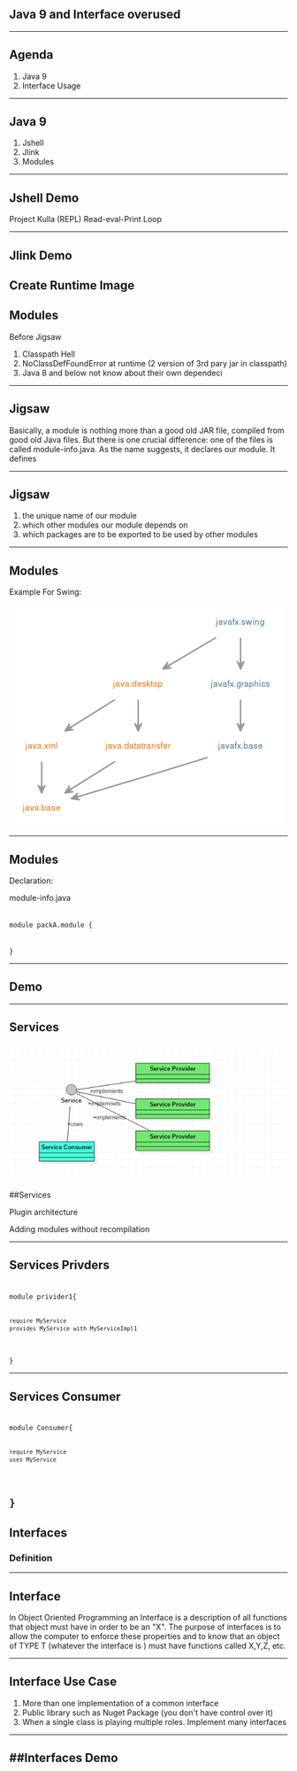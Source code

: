 ## Java 9 and Interface overused
---
## Agenda
1.  Java 9
2.  Interface Usage

---
## Java 9

1.  Jshell
2.  Jlink
3.  Modules
---

## Jshell Demo
Project Kulla (REPL) Read-eval-Print Loop

---

## Jlink Demo

Create Runtime Image
---

## Modules

Before  Jigsaw
1.  Classpath Hell
2.  NoClassDefFoundError at runtime (2 version of 3rd pary jar in classpath)
1.  Java 8 and below not know about their own dependeci

---
## Jigsaw
Basically, a module is nothing more than a good old JAR file, compiled from good old Java files. But there is one crucial difference: one of the files is called module-info.java. As the name suggests, it declares our module. It defines

---

## Jigsaw

1.  the unique name of our module
2.  which other modules our module depends on
3.  which packages are to be exported to be used by other modules

---

## Modules

Example For Swing: 

![](images/javafx.swing-graph.png)

---
## Modules
Declaration:

module-info.java

<code>
module packA.module {


}
</code>


---
## Demo

---

## Services


![](images/Servicesample.PNG)
---
##Services

Plugin architecture

Adding modules without recompilation

---
## Services Privders
<code>
module privider1{

    require MyService
    provides MyService with MyServiceImpl1 
}
</code>

---

## Services Consumer
<code>
module Consumer{

    require MyService
    uses MyService 
}
</code>
---

## Interfaces

### Definition
---


## Interface

In Object Oriented Programming an Interface is a description of all functions that object must have in order to be an "X". The purpose of interfaces is to allow the computer to enforce these properties and to know that an object of TYPE T (whatever the interface is ) must have functions called X,Y,Z, etc.

---

## Interface Use Case
1.  More than one implementation of a common interface
2.  Public library such as Nuget Package (you don't have control over it)
3.  When a single class is playing multiple roles. Implement many interfaces

---
##Interfaces Demo
---



